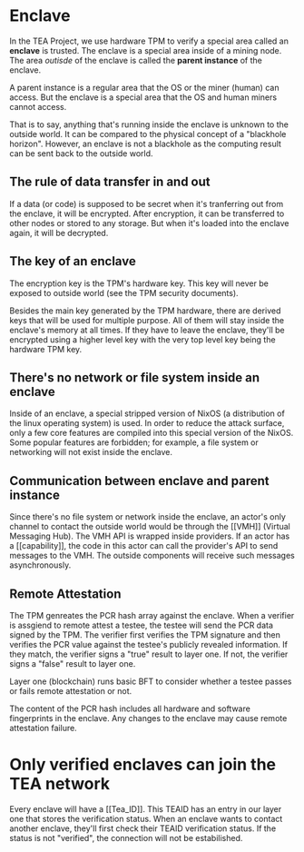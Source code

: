 # Enclave
In the TEA Project, we use hardware TPM to verify a special area called an **enclave** is trusted. The enclave is a special area inside of a mining node. The area *outisde* of the enclave is called the **parent instance** of the enclave. 

A parent instance is a regular area that the OS or the miner (human) can access. But the enclave is a special area that the OS and human miners cannot access.

That is to say, anything that's running inside the enclave is unknown to the outside world. It can be compared to the physical concept of a "blackhole horizon".  However, an enclave is not a blackhole as the computing result can be sent back to the outside world. 

## The rule of data transfer in and out
If a data (or code) is supposed to be secret when it's tranferring out from the enclave, it will be encrypted. After encryption, it can be transferred to other nodes or stored to any storage. But when it's loaded into the enclave again, it will be decrypted.

## The key of an enclave
The encryption key is the TPM's hardware key. This key will never be exposed to outside world (see the TPM security documents).

Besides the main key generated by the TPM hardware, there are derived keys that will be used for multiple purpose. All of them will stay inside the enclave's memory at all times. If they have to leave the enclave, they'll be encrypted using a higher level key with the very top level key being the hardware TPM key.

## There's no network or file system inside an enclave
Inside of an enclave, a special stripped version of NixOS (a distribution of the linux operating system) is used. In order to reduce the attack surface, only a few core features are compiled into this special version of the NixOS. Some popular features are forbidden; for example, a file system or networking will not exist inside the enclave.

## Communication between enclave and parent instance
Since there's no file system or network inside the enclave, an actor's only channel to contact the outside world would be through the [[VMH]] (Virtual Messaging Hub). The VMH API is wrapped inside providers. If an actor has a [[capability]], the code in this actor can call the provider's API to send messages to the VMH. The outside components will receive such messages asynchronously.

## Remote Attestation
The TPM genreates the PCR hash array against the enclave. When a verifier is assgiend to remote attest a testee, the testee will send the PCR data signed by the TPM. The verifier first verifies the TPM signature and then verifies the PCR value against the testee's publicly revealed information. If they match, the verifier signs a "true" result to layer one. If not, the verifier signs a "false" result to layer one.

Layer one (blockchain) runs basic BFT to consider whether a testee passes or fails remote attestation or not.

The content of the PCR hash includes all hardware and software fingerprints in the enclave. Any changes to the enclave may cause remote attestation failure.

# Only verified enclaves can join the TEA network
Every enclave will have a [[Tea_ID]]. This TEAID has an entry in our layer one that stores the verification status. When an enclave wants to contact another enclave, they'll first check their TEAID verification status. If the status is not "verified", the connection will not be estabilished.


